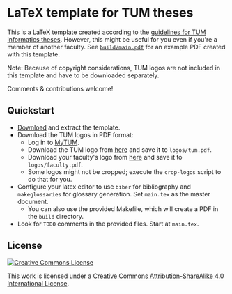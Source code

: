 # LaTeX template for TUM theses

This is a LaTeX template created according to the [guidelines for TUM informatics theses][thesis-guidelines]. However, this might be useful for you even if you're a member of another faculty. See [`build/main.pdf`][sample-pdf] for an example PDF created with this template.

Note: Because of copyright considerations, TUM logos are not included in this template and have to be downloaded separately.

Comments & contributions welcome!

## Quickstart

 * [Download][template-download] and extract the template.
 * Download the TUM logos in PDF format:
   * Log in to [MyTUM][mytum].
   * Download the TUM logo from [here][mytum-logo-tum] and save it to `logos/tum.pdf`.
   * Download your faculty's logo from [here][mytum-logo-faculty] and save it to `logos/faculty.pdf`.
   * Some logos might not be cropped; execute the `crop-logos` script to do that for you.
 * Configure your latex editor to use `biber` for bibliography and `makeglossaries` for glossary generation. Set `main.tex` as the master document.
   * You can also use the provided Makefile, which will create a PDF in the `build` directory.
 * Look for `TODO` comments in the provided files. Start at `main.tex`.

## License

[![Creative Commons License][license-image]][license]

This work is licensed under a [Creative Commons Attribution-ShareAlike 4.0 International License][license].

[thesis-guidelines]: http://www.in.tum.de/fuer-studierende/pruefungen-und-formalitaeten/abschlussarbeit.html
[sample-pdf]: https://raw.github.com/fwalch/tum-thesis-latex/master/build/main.pdf
[template-download]: https://github.com/fwalch/tum-thesis-latex/archive/master.zip
[mytum]: https://portal.mytum.de
[mytum-logo-tum]: https://portal.mytum.de/corporatedesign/download/TUM_Logo/index_html
[mytum-logo-faculty]: https://portal.mytum.de/corporatedesign/download/fakultaetslogos/index_html
[license]: https://creativecommons.org/licenses/by-sa/4.0/
[license-image]: https://i.creativecommons.org/l/by-sa/4.0/88x31.png

